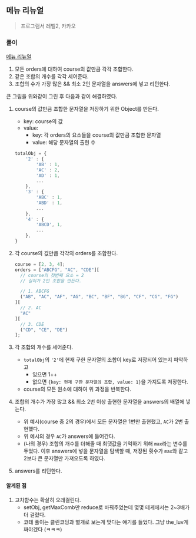 ## 메뉴 리뉴얼

> 프로그램서 레벨2, 카카오

### 풀이

[메뉴 리뉴얼](https://programmers.co.kr/learn/courses/30/lessons/72411?language=javascript)

1. 모든 orders에 대하여 course의 값만큼 각각 조합한다.
2. 같은 조합의 개수를 각각 세어준다.
3. 조합의 수가 가장 많은 && 최소 2인 문자열을 answers에 넣고 리턴한다.

큰 그림을 위와같이 그린 후 다음과 같이 해결하였다.

1. course의 값만큼 조합한 문자열을 저장하기 위한 Object를 만든다.

   - key: course의 값
   - value:
     - key: 각 orders의 요소들을 course의 값만큼 조합한 문자열
     - value: 해당 문자열의 출현 수

   ```js
   totalObj = {
       '2' : {
           'AB' : 1,
           'AC' : 2,
           'AD' : 1,
           ...
       },
       '3' : {
           'ABC' : 1,
           'ABD' : 1,
           ...
       },
       '4' : {
           'ABCD', 1,
           ...
       },
   }
   ```

2. 각 course의 값만큼 각각의 orders를 조합한다.

   ```js
   course = [2, 3, 4];
   orders = ["ABCFG", "AC", "CDE"][
     // course의 첫번째 요소 = 2
     // 길이가 2인 조합을 만든다.

     // 1. ABCFG
     ("AB", "AC", "AF", "AG", "BC", "BF", "BG", "CF", "CG", "FG")
   ][
     // 2. AC
     "AC"
   ][
     // 3. CDE
     ("CD", "CE", "DE")
   ];
   ```

3. 각 조합의 개수를 세어준다.

   - `totalObj`의 `'2'`에 현재 구한 문자열의 조합이 key로 저장되어 있는지 파악하고
     - 있으면 1++
     - 없으면 `{key: 현재 구한 문자열의 조합, value: 1}`을 가지도록 저장한다.
   - course의 모든 원소에 대하여 위 과정을 반복한다.

4. 조합의 개수가 가장 많고 && 최소 2번 이상 출현한 문자열을 answers의 배열에 넣는다.

   - 위 예시(course 중 2의 경우)에서 모든 문자열은 1번만 출현했고, `AC`가 2번 출현했다.
   - 위 예시의 경우 `AC`가 answers에 들어간다.
   - (나의 경우) 조합의 개수를 더해줄 때 최댓값을 기억하기 위해 `max`라는 변수를 두었다. 이후 answers에 넣을 문자열을 탐색할 때, 저장된 횟수가 `max`와 같고 2보다 큰 문자열만 가져오도록 하였다.

5. answers를 리턴한다.

#### 알게된 점

1. 고차함수는 확살히 오래걸린다.
   - setObj, getMaxComb만 reduce로 바꿔주었는데 몇몇 테케에서는 2~3배가 더 걸렸다.
   - 코테 풀이는 클린코딩과 별개로 보는게 맞다는 얘기를 들었다. 그냥 the_luv게 짜야겠다 (ㅋㅋㅋ)
